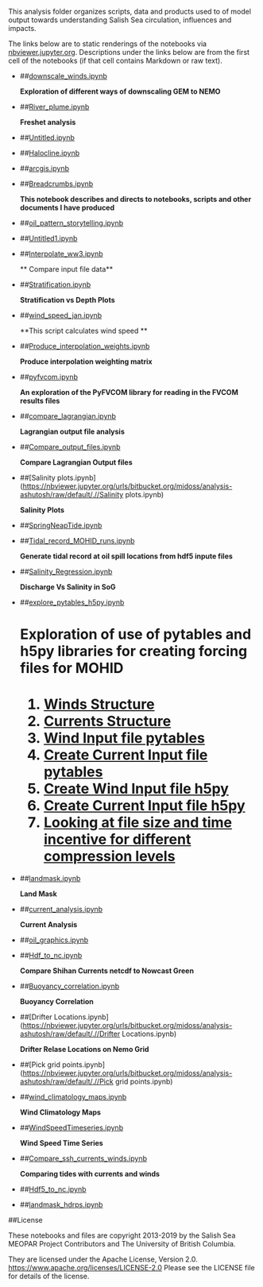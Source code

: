 This analysis folder organizes scripts, data and products used to  of model output towards understanding Salish Sea circulation, influences and impacts.

The links below are to static renderings of the notebooks via
[nbviewer.jupyter.org](https://nbviewer.jupyter.org/).
Descriptions under the links below are from the first cell of the notebooks
(if that cell contains Markdown or raw text).

* ##[downscale_winds.ipynb](https://nbviewer.jupyter.org/urls/bitbucket.org/midoss/analysis-ashutosh/raw/default/.//downscale_winds.ipynb)  
    
    **Exploration of different ways of downscaling GEM to NEMO**  

* ##[River_plume.ipynb](https://nbviewer.jupyter.org/urls/bitbucket.org/midoss/analysis-ashutosh/raw/default/.//River_plume.ipynb)  
    
    **Freshet analysis**  

* ##[Untitled.ipynb](https://nbviewer.jupyter.org/urls/bitbucket.org/midoss/analysis-ashutosh/raw/default/.//Untitled.ipynb)  
    
* ##[Halocline.ipynb](https://nbviewer.jupyter.org/urls/bitbucket.org/midoss/analysis-ashutosh/raw/default/.//Halocline.ipynb)  
    
* ##[arcgis.ipynb](https://nbviewer.jupyter.org/urls/bitbucket.org/midoss/analysis-ashutosh/raw/default/.//arcgis.ipynb)  
    
* ##[Breadcrumbs.ipynb](https://nbviewer.jupyter.org/urls/bitbucket.org/midoss/analysis-ashutosh/raw/default/.//Breadcrumbs.ipynb)  
    
    **This notebook describes and directs to notebooks, scripts and other documents I have produced**  

* ##[oil_pattern_storytelling.ipynb](https://nbviewer.jupyter.org/urls/bitbucket.org/midoss/analysis-ashutosh/raw/default/.//oil_pattern_storytelling.ipynb)  
    
* ##[Untitled1.ipynb](https://nbviewer.jupyter.org/urls/bitbucket.org/midoss/analysis-ashutosh/raw/default/.//Untitled1.ipynb)  
    
* ##[Interpolate_ww3.ipynb](https://nbviewer.jupyter.org/urls/bitbucket.org/midoss/analysis-ashutosh/raw/default/.//Interpolate_ww3.ipynb)  
    
    ** Compare input file data**  

* ##[Stratification.ipynb](https://nbviewer.jupyter.org/urls/bitbucket.org/midoss/analysis-ashutosh/raw/default/.//Stratification.ipynb)  
    
    **Stratification vs Depth Plots**  

* ##[wind_speed_jan.ipynb](https://nbviewer.jupyter.org/urls/bitbucket.org/midoss/analysis-ashutosh/raw/default/.//wind_speed_jan.ipynb)  
    
    **This script calculates wind speed **  

* ##[Produce_interpolation_weights.ipynb](https://nbviewer.jupyter.org/urls/bitbucket.org/midoss/analysis-ashutosh/raw/default/.//Produce_interpolation_weights.ipynb)  
    
    **Produce interpolation weighting matrix**  

* ##[pyfvcom.ipynb](https://nbviewer.jupyter.org/urls/bitbucket.org/midoss/analysis-ashutosh/raw/default/.//pyfvcom.ipynb)  
    
    **An exploration of the PyFVCOM library for reading in the FVCOM results files**  

* ##[compare_lagrangian.ipynb](https://nbviewer.jupyter.org/urls/bitbucket.org/midoss/analysis-ashutosh/raw/default/.//compare_lagrangian.ipynb)  
    
    **Lagrangian output file analysis**  

* ##[Compare_output_files.ipynb](https://nbviewer.jupyter.org/urls/bitbucket.org/midoss/analysis-ashutosh/raw/default/.//Compare_output_files.ipynb)  
    
    **Compare Lagrangian Output files**  

* ##[Salinity plots.ipynb](https://nbviewer.jupyter.org/urls/bitbucket.org/midoss/analysis-ashutosh/raw/default/.//Salinity plots.ipynb)  
    
    **Salinity Plots**  

* ##[SpringNeapTide.ipynb](https://nbviewer.jupyter.org/urls/bitbucket.org/midoss/analysis-ashutosh/raw/default/.//SpringNeapTide.ipynb)  
    
* ##[Tidal_record_MOHID_runs.ipynb](https://nbviewer.jupyter.org/urls/bitbucket.org/midoss/analysis-ashutosh/raw/default/.//Tidal_record_MOHID_runs.ipynb)  
    
    **Generate tidal record at oil spill locations from hdf5 inpute files**  

* ##[Salinity_Regression.ipynb](https://nbviewer.jupyter.org/urls/bitbucket.org/midoss/analysis-ashutosh/raw/default/.//Salinity_Regression.ipynb)  
    
    **Discharge Vs Salinity in SoG**  

* ##[explore_pytables_h5py.ipynb](https://nbviewer.jupyter.org/urls/bitbucket.org/midoss/analysis-ashutosh/raw/default/.//explore_pytables_h5py.ipynb)  
    
    <h1>Exploration of use of pytables and h5py libraries for creating forcing files for MOHID<h1>  
        <ol>  
            <li>  
                <a href="#winds">Winds Structure</a>  
            </li>  
            <li>  
                <a href="#currents">Currents Structure</a>  
            </li>  
            <li>  
                <a href="#createwind">Wind Input file pytables</a>  
            </li>  
            <li>  
                <a href="#createcurrents">Create Current Input file pytables</a>  
            </li>  
            <li>  
                <a href="#windsh5py">Create Wind Input file h5py</a>  
            </li>  
            <li>  
                <a href="#currentsh5py">Create Current Input file h5py</a>  
            </li>  
            <li>  
                <a href="#comparison">Looking at file size and time incentive for different compression levels</a>  
            </li>  
        </ol>  

* ##[landmask.ipynb](https://nbviewer.jupyter.org/urls/bitbucket.org/midoss/analysis-ashutosh/raw/default/.//landmask.ipynb)  
    
    **Land Mask**  

* ##[current_analysis.ipynb](https://nbviewer.jupyter.org/urls/bitbucket.org/midoss/analysis-ashutosh/raw/default/.//current_analysis.ipynb)  
    
    **Current Analysis**  

* ##[oil_graphics.ipynb](https://nbviewer.jupyter.org/urls/bitbucket.org/midoss/analysis-ashutosh/raw/default/.//oil_graphics.ipynb)  
    
* ##[Hdf_to_nc.ipynb](https://nbviewer.jupyter.org/urls/bitbucket.org/midoss/analysis-ashutosh/raw/default/.//Hdf_to_nc.ipynb)  
    
    **Compare Shihan Currents netcdf to Nowcast Green**  

* ##[Buoyancy_correlation.ipynb](https://nbviewer.jupyter.org/urls/bitbucket.org/midoss/analysis-ashutosh/raw/default/.//Buoyancy_correlation.ipynb)  
    
    **Buoyancy Correlation**  

* ##[Drifter Locations.ipynb](https://nbviewer.jupyter.org/urls/bitbucket.org/midoss/analysis-ashutosh/raw/default/.//Drifter Locations.ipynb)  
    
    **Drifter Relase Locations on Nemo Grid**  

* ##[Pick grid points.ipynb](https://nbviewer.jupyter.org/urls/bitbucket.org/midoss/analysis-ashutosh/raw/default/.//Pick grid points.ipynb)  
    
* ##[wind_climatology_maps.ipynb](https://nbviewer.jupyter.org/urls/bitbucket.org/midoss/analysis-ashutosh/raw/default/.//wind_climatology_maps.ipynb)  
    
    **Wind Climatology Maps**  

* ##[WindSpeedTimeseries.ipynb](https://nbviewer.jupyter.org/urls/bitbucket.org/midoss/analysis-ashutosh/raw/default/.//WindSpeedTimeseries.ipynb)  
    
    **Wind Speed Time Series**  

* ##[Compare_ssh_currents_winds.ipynb](https://nbviewer.jupyter.org/urls/bitbucket.org/midoss/analysis-ashutosh/raw/default/.//Compare_ssh_currents_winds.ipynb)  
    
    **Comparing tides with currents and winds**  

* ##[Hdf5_to_nc.ipynb](https://nbviewer.jupyter.org/urls/bitbucket.org/midoss/analysis-ashutosh/raw/default/.//Hdf5_to_nc.ipynb)  
    
* ##[landmask_hdrps.ipynb](https://nbviewer.jupyter.org/urls/bitbucket.org/midoss/analysis-ashutosh/raw/default/.//landmask_hdrps.ipynb)  
    

##License

These notebooks and files are copyright 2013-2019
by the Salish Sea MEOPAR Project Contributors
and The University of British Columbia.

They are licensed under the Apache License, Version 2.0.
https://www.apache.org/licenses/LICENSE-2.0
Please see the LICENSE file for details of the license.
